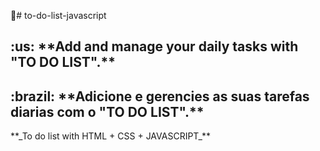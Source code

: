 :memo:# to-do-list-javascript
<h2> :us: **Add and manage your daily tasks with "TO DO LIST".**</h2>
<h2> :brazil: **Adicione e gerencies as suas tarefas diarias com o "TO DO LIST".**</h2>
**_To do list with HTML + CSS + JAVASCRIPT_**
